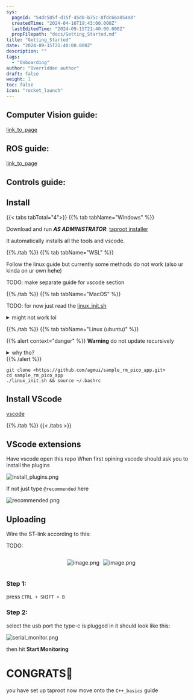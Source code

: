 ```yaml
---
sys:
  pageId: "54dc585f-d15f-45d0-b75c-8fdc66a854a8"
  createdTime: "2024-04-16T19:43:00.000Z"
  lastEditedTime: "2024-09-15T21:40:00.000Z"
  propFilepath: "docs/Getting_Started.md"
title: "Getting_Started"
date: "2024-09-15T21:40:00.000Z"
description: ""
tags:
  - "Onboarding"
author: "Overridden author"
draft: false
weight: 1
toc: false
icon: "rocket_launch"
---
```


## Computer Vision guide:

[link_to_page](86d45bc0-388b-4d26-8848-44f255f73d0e)

## ROS guide:

[link_to_page](3c76c1de-ec8f-46d6-8b0a-294005edc2d5)

## Controls guide:

## Install

{{< tabs tabTotal="4">}}
{{% tab tabName="Windows" %}}

Download and run _**AS ADMINISTRATOR**_: [taproot installer](https://github.com/Thornbots/TeachingFreshies/releases/tag/1.0)

It automatically installs all the tools and vscode.

{{% /tab %}}
{{% tab tabName="WSL" %}}

Follow the linux guide but currently some methods do not work (also ur kinda on ur own hehe)

TODO: make separate guide for vscode section

{{% /tab %}}
{{% tab tabName="MacOS" %}}

TODO: for now just read the [linux_init.sh](https://github.com/agmui/sample_rm_pico_app/blob/main/linux_init.sh)

<details>
<summary>might not work lol</summary>

`brew install libusb pkg-config`

Next install: [vscode](https://code.visualstudio.com/Download)

</details>

{{% /tab %}}
{{% tab tabName="Linux (ubuntu)" %}}

{{% alert context="danger" %}}
**Warning** do not update recursively
<details>
<summary>why tho?</summary>
There are some submodules that may go on for a while (like tinyusb) and I highly
recommend you don't need to get them.
If you want to see what submodules I update just look in `linux_init.sh`
</details>
{{% /alert %}}

```shell
git clone <https://github.com/agmui/sample_rm_pico_app.git>
cd sample_rm_pico_app
./linux_init.sh && source ~/.bashrc
```

## Install VScode

[vscode](https://code.visualstudio.com/Download)

{{% /tab %}}
{{< /tabs >}}

## VScode extensions

Have vscode open this repo
When first opining vscode should ask you to install the plugins

![install_plugins.png](https://prod-files-secure.s3.us-west-2.amazonaws.com/d518164a-d88e-44d1-a4ee-3adb3bd8bce0/89bd30f0-1825-4e77-867b-0a41ce370880/install_plugins.png?X-Amz-Algorithm=AWS4-HMAC-SHA256&X-Amz-Content-Sha256=UNSIGNED-PAYLOAD&X-Amz-Credential=ASIAZI2LB4666QRD5Y6G%2F20250223%2Fus-west-2%2Fs3%2Faws4_request&X-Amz-Date=20250223T160742Z&X-Amz-Expires=3600&X-Amz-Security-Token=IQoJb3JpZ2luX2VjENv%2F%2F%2F%2F%2F%2F%2F%2F%2F%2FwEaCXVzLXdlc3QtMiJIMEYCIQCHNNqeq9tEROdMCZL74t%2FMBLTc7h9j8p%2BkYKs%2B8fAuCgIhANdZo8KLyr0K3HzaiXv6CtFN%2BsKxIODd%2Bt07CWxigVB%2FKv8DCBQQABoMNjM3NDIzMTgzODA1IgyzfcK4x0Ggaqa81kMq3AMzoUeXb%2BfxN3LZlDlL0yZNWodHcGY2uFXyYuafmk19PwFZFyfIdgk9f%2FGli1g21GSKAoLzUEo2bu5kFlSfHtfH02GoEekVp78XvGdYiyBL5yjfYsDpvJkqxHw%2FFCLdFBBmRa%2BYkqI%2BwskLKDyqlBzfbmZ%2Br1rzR2Aud55%2BVIWCE2TyVnbjNbxWzpscI1k%2FdMA5%2F%2FAhcjfvhzLCh5Mvd3D4aVEBxMSA68GSucyzjFXnjnzjP1RNn3hBp3XKM3vIEWCZ2ABVDOL0SQddRCyKcuNfFZ7x6AubLM0rejeRo0vM1QwcuyqS%2BiNUGzarigtphC8tpagVZ3f8ECLly5lJ%2Bf0o0elMvXRWjVnSEKFXxytmz98ALI2vCoJUGy%2BolxRVcSfC8TS8QJz9ivEoLVjT1gFMpeWbLUyRcGrswPIIxh3hDjeAxphqTikffUUb4sY%2BtCsr1mEVOLZvnJ4PxUDWyBExIhfU9X%2FJaVCRuEyoUanT5%2BpmSOQ3DGaCeE2jHzZEdQvVUiDZWODoDE%2FFLdDlWmAMTnN%2FYLF%2BO7Vto3U398VQehLEJI2uxY2exeCCpb%2BkgnLKXILDLRwYyO2mKAxRL24ej9pkCXZABs7csEPuoD9wkgrAAFAH6HaOk4Ms1zDE8%2Bu9BjqkAWdbE16TjL%2BSQR7rndZM%2BOkdI7bUWq6HwEW5Kdh%2F5t5z%2Fvh2GlylXB0E5X3AXIe6J8hIumEOJIwB4%2BDnbxfrKT5CbtjQmE9WezL0HO9p54odWvNvreLLgKzvILpbffJD99If%2BFFdH%2FShWV2hBVckbPchPcsURgWlTaDFu3ZleQr5ymFsRuRFA6lSPCiYW05c6pPTncc3M%2BEm6UjjBSQvRqBwJ9%2BN&X-Amz-Signature=a60b0bd4b6295be41d17f491442c77ebae1de12d3cd8b9b96c169a10ed4ad5f8&X-Amz-SignedHeaders=host&x-id=GetObject)

If not just type `@recommended` here  

![recommended.png](https://prod-files-secure.s3.us-west-2.amazonaws.com/d518164a-d88e-44d1-a4ee-3adb3bd8bce0/61e661e9-5d85-4dfc-be0d-8d2097a5e793/recommended.png?X-Amz-Algorithm=AWS4-HMAC-SHA256&X-Amz-Content-Sha256=UNSIGNED-PAYLOAD&X-Amz-Credential=ASIAZI2LB4666QRD5Y6G%2F20250223%2Fus-west-2%2Fs3%2Faws4_request&X-Amz-Date=20250223T160742Z&X-Amz-Expires=3600&X-Amz-Security-Token=IQoJb3JpZ2luX2VjENv%2F%2F%2F%2F%2F%2F%2F%2F%2F%2FwEaCXVzLXdlc3QtMiJIMEYCIQCHNNqeq9tEROdMCZL74t%2FMBLTc7h9j8p%2BkYKs%2B8fAuCgIhANdZo8KLyr0K3HzaiXv6CtFN%2BsKxIODd%2Bt07CWxigVB%2FKv8DCBQQABoMNjM3NDIzMTgzODA1IgyzfcK4x0Ggaqa81kMq3AMzoUeXb%2BfxN3LZlDlL0yZNWodHcGY2uFXyYuafmk19PwFZFyfIdgk9f%2FGli1g21GSKAoLzUEo2bu5kFlSfHtfH02GoEekVp78XvGdYiyBL5yjfYsDpvJkqxHw%2FFCLdFBBmRa%2BYkqI%2BwskLKDyqlBzfbmZ%2Br1rzR2Aud55%2BVIWCE2TyVnbjNbxWzpscI1k%2FdMA5%2F%2FAhcjfvhzLCh5Mvd3D4aVEBxMSA68GSucyzjFXnjnzjP1RNn3hBp3XKM3vIEWCZ2ABVDOL0SQddRCyKcuNfFZ7x6AubLM0rejeRo0vM1QwcuyqS%2BiNUGzarigtphC8tpagVZ3f8ECLly5lJ%2Bf0o0elMvXRWjVnSEKFXxytmz98ALI2vCoJUGy%2BolxRVcSfC8TS8QJz9ivEoLVjT1gFMpeWbLUyRcGrswPIIxh3hDjeAxphqTikffUUb4sY%2BtCsr1mEVOLZvnJ4PxUDWyBExIhfU9X%2FJaVCRuEyoUanT5%2BpmSOQ3DGaCeE2jHzZEdQvVUiDZWODoDE%2FFLdDlWmAMTnN%2FYLF%2BO7Vto3U398VQehLEJI2uxY2exeCCpb%2BkgnLKXILDLRwYyO2mKAxRL24ej9pkCXZABs7csEPuoD9wkgrAAFAH6HaOk4Ms1zDE8%2Bu9BjqkAWdbE16TjL%2BSQR7rndZM%2BOkdI7bUWq6HwEW5Kdh%2F5t5z%2Fvh2GlylXB0E5X3AXIe6J8hIumEOJIwB4%2BDnbxfrKT5CbtjQmE9WezL0HO9p54odWvNvreLLgKzvILpbffJD99If%2BFFdH%2FShWV2hBVckbPchPcsURgWlTaDFu3ZleQr5ymFsRuRFA6lSPCiYW05c6pPTncc3M%2BEm6UjjBSQvRqBwJ9%2BN&X-Amz-Signature=9643f2cc152067a772a35b4b17133a8bb963104c5419299ac26d96d0368bc7d5&X-Amz-SignedHeaders=host&x-id=GetObject)

## Uploading

Wire the ST-link according to this:

TODO:

<div style="display: flex;flex-direction: row; column-gap:10px; max-width: 630px;justify-content: center;">
<div>

![image.png](https://prod-files-secure.s3.us-west-2.amazonaws.com/d518164a-d88e-44d1-a4ee-3adb3bd8bce0/210ecb78-1116-4d7b-b9b7-2292f66fa2c2/image.png?X-Amz-Algorithm=AWS4-HMAC-SHA256&X-Amz-Content-Sha256=UNSIGNED-PAYLOAD&X-Amz-Credential=ASIAZI2LB4664ZGDLQJD%2F20250223%2Fus-west-2%2Fs3%2Faws4_request&X-Amz-Date=20250223T160744Z&X-Amz-Expires=3600&X-Amz-Security-Token=IQoJb3JpZ2luX2VjENr%2F%2F%2F%2F%2F%2F%2F%2F%2F%2FwEaCXVzLXdlc3QtMiJHMEUCIQDCZUKJO4I6PwuzmRggaODBucnQgsSDd2Xuz%2FYKCeJwwwIgDDK5ARbQ4%2FPR%2Fv8N%2BtgXSjOWDZZnMyMEB%2B5x7SU61dwq%2FwMIExAAGgw2Mzc0MjMxODM4MDUiDFiB1ue41yNg%2F8lhFCrcA7L87kViZpBiWug1lJAoFhKAtFdrugP%2FlyxswfYfuLn9FuOHsULnChnZMU7wjBFoRM0MFiI9ZMbBSRKZSLA%2F6TjgCjDrjq%2BdpopqAqnPx3hJXH%2BAZU9%2FX%2FYXi9BQAyiixGnBPP7fTaZPEoed5zIPcDofcoyGYOovatc%2Fma71TKYwWhJHAyNVUnAV9gNWbUuMQrO5EHeNYgppOJQd4A0wWGk1xydqoaezLWzcvNL%2F3381SYaYSRYp%2FR9fP038MtDDAVMuXZVT9EWeCwUinfO7iqhv2B2JzgNQEVmuT4WpymFC%2BmZhhgHUhDscpFyFYbOwZGU4ue2AVSrre2cNbIQuCMDBIhIvm%2BdpgyXJP8Fgh0jmJpNnx3klPrcHjZdK9IBrVCmbT7BpcmzTS0RG43IqUoNDdnwjWFisUzTtfzCov%2F3FzEnbb5rqnlLvgET1IDJUbXyg%2B1mT3n03NbKrEGF0d%2Fuj6gX8qysPHY9MyM1JN630ueW0LtrdHDxEB5YTmlZ4Yl0Wg9dR1TuichOdHtquaBUWXdgOe6iZYudvjD6WGHIJgW3PAAvruWpRXkAn9Mv9AzVSoZ5vL4YmJVcNQxK2mqkzCoKSSyErdkZ%2Fg9GuBZ1jNhUg1ddx7LQdyXN2MMPq670GOqUB2mTJ2CbrCT8XVYvzDHhDbkfgJZq5dBdtup5XfFoTM%2FhhUFtRoqmCcfvBRa%2BjRqwKqNWcxyMNLvWLW8l4jiLYiXNsTRyZo%2BgtchMviFYzG0u1s3yzrcmVopoKWu2mmplpjphrJfxKcY95j1qaxAb5j1OPcOYgEC9oWO2JXwASmC6dTitYKE0YtZesVQbXt2bLjsQ5d0GWhMy3CEDAkPady1f37F2d&X-Amz-Signature=bad76937b96d7c7058a979cb9dc9a82d6be139b262cf220e9e3d9f38e34fd87c&X-Amz-SignedHeaders=host&x-id=GetObject)

</div>
<div>

![image.png](https://prod-files-secure.s3.us-west-2.amazonaws.com/d518164a-d88e-44d1-a4ee-3adb3bd8bce0/33a0fd0f-8ca6-4a86-8e09-26e95ded1fff/image.png?X-Amz-Algorithm=AWS4-HMAC-SHA256&X-Amz-Content-Sha256=UNSIGNED-PAYLOAD&X-Amz-Credential=ASIAZI2LB466ZKAOEG76%2F20250223%2Fus-west-2%2Fs3%2Faws4_request&X-Amz-Date=20250223T160744Z&X-Amz-Expires=3600&X-Amz-Security-Token=IQoJb3JpZ2luX2VjEOD%2F%2F%2F%2F%2F%2F%2F%2F%2F%2FwEaCXVzLXdlc3QtMiJHMEUCIQDCRHf5X1ibbP%2B%2BwINQ0tOi4bn9LBjV9xG8BqucNIU7bwIgMvnJn9DrLxBe3wDdzcpSF%2BB86bgBuMzHkmOocbI9gZ8q%2FwMIGRAAGgw2Mzc0MjMxODM4MDUiDPKaL5sRUDKlo6UHwSrcA5WTa8HYj2T9syOeXYKLt%2Fiw31EWPM8sXUlCZ6hFLwvWlPopm1Ri358Z0j9w01Q30nDs%2FET%2BTfI4K%2B2vAbYAgTEKfDLIncSeWmGKKrG13cQaqcYfGS7RiX3CC9%2FWVuf2UVOm8dwDrn6EDiMi%2F0084HdjIPCgKf%2BRu%2F43F0I57EgV4H7u5SHq%2Bw%2Fs%2FnXmLdShm7db0aG6F3sZ1%2Fy4mEUKZPzZKR7xdkVkQfeiVK5aPEl2T1hkhJvkXyGl1XYGN02FTICuoflmnP6OoC8uZonAilwPEXdItDNA3QbvRVOnp%2FYqcBEYkmFaDZ3Meu0H8JNKpjU9SVDxS7wXRjTed1Q8HmsA4TKEAzFq%2Fvz%2FLl4VSGzNhM2hDbpkVPhU%2BXYisioDLQJ5JHvKxgl%2Fh9%2BnG%2BuohjfXT0iJaKFcJ5ATZkDx3I7WNXApXzRY7KYTYfzyQuNsOgk64dYCCR9VRgnxjdu57uJ4s%2FV%2BHRBoxjAHgYRIrBErGl%2F7t%2FXdhw63B8Kki%2BR8%2FYlQh6lJqjJq6dOL4nz1SArwxc%2BfXUuqW4NM6RryLtWXxXb0yeNGjBIOr8fRKrFx%2B3H1o0%2FO5URzO3TSw0dUZ44a49cPm%2Bpnj2F8r5ktCMFss0Huif1iL3ahTVNiMK6J7b0GOqUBDij7a2pRZa0CFnobuzxuHxhSetBS5CbHBWHrOzCqzRTXy8BtPbRM6yan3bFVV%2B0WyK%2FTn3vZt5oTEC1Ccodhawq1VfAIV6IAfoV2Rk3Tri7d9MCSKHnip90zEz1PjjjrbSAmOScJ7BPjcBMupVCu7sAEwHKx4kGrEEqmz0hRuQRaW0KoZ120cc3XOB%2FtzrG3KJqngidm2aliS%2FbHq8Nmc8pvejXM&X-Amz-Signature=00fb251af63ac6bb6c352666de0f823cd418747f1c44f904e3987ac65c6e9888&X-Amz-SignedHeaders=host&x-id=GetObject)

</div>
</div>

### Step 1:

press `CTRL + SHIFT + B`

### Step 2:

select the usb port the type-c is plugged in it should look like this:

![serial_monitor.png](https://prod-files-secure.s3.us-west-2.amazonaws.com/d518164a-d88e-44d1-a4ee-3adb3bd8bce0/f03f4774-05d4-4393-b6a0-d5efb6d315ab/serial_monitor.png?X-Amz-Algorithm=AWS4-HMAC-SHA256&X-Amz-Content-Sha256=UNSIGNED-PAYLOAD&X-Amz-Credential=ASIAZI2LB4666QRD5Y6G%2F20250223%2Fus-west-2%2Fs3%2Faws4_request&X-Amz-Date=20250223T160742Z&X-Amz-Expires=3600&X-Amz-Security-Token=IQoJb3JpZ2luX2VjENv%2F%2F%2F%2F%2F%2F%2F%2F%2F%2FwEaCXVzLXdlc3QtMiJIMEYCIQCHNNqeq9tEROdMCZL74t%2FMBLTc7h9j8p%2BkYKs%2B8fAuCgIhANdZo8KLyr0K3HzaiXv6CtFN%2BsKxIODd%2Bt07CWxigVB%2FKv8DCBQQABoMNjM3NDIzMTgzODA1IgyzfcK4x0Ggaqa81kMq3AMzoUeXb%2BfxN3LZlDlL0yZNWodHcGY2uFXyYuafmk19PwFZFyfIdgk9f%2FGli1g21GSKAoLzUEo2bu5kFlSfHtfH02GoEekVp78XvGdYiyBL5yjfYsDpvJkqxHw%2FFCLdFBBmRa%2BYkqI%2BwskLKDyqlBzfbmZ%2Br1rzR2Aud55%2BVIWCE2TyVnbjNbxWzpscI1k%2FdMA5%2F%2FAhcjfvhzLCh5Mvd3D4aVEBxMSA68GSucyzjFXnjnzjP1RNn3hBp3XKM3vIEWCZ2ABVDOL0SQddRCyKcuNfFZ7x6AubLM0rejeRo0vM1QwcuyqS%2BiNUGzarigtphC8tpagVZ3f8ECLly5lJ%2Bf0o0elMvXRWjVnSEKFXxytmz98ALI2vCoJUGy%2BolxRVcSfC8TS8QJz9ivEoLVjT1gFMpeWbLUyRcGrswPIIxh3hDjeAxphqTikffUUb4sY%2BtCsr1mEVOLZvnJ4PxUDWyBExIhfU9X%2FJaVCRuEyoUanT5%2BpmSOQ3DGaCeE2jHzZEdQvVUiDZWODoDE%2FFLdDlWmAMTnN%2FYLF%2BO7Vto3U398VQehLEJI2uxY2exeCCpb%2BkgnLKXILDLRwYyO2mKAxRL24ej9pkCXZABs7csEPuoD9wkgrAAFAH6HaOk4Ms1zDE8%2Bu9BjqkAWdbE16TjL%2BSQR7rndZM%2BOkdI7bUWq6HwEW5Kdh%2F5t5z%2Fvh2GlylXB0E5X3AXIe6J8hIumEOJIwB4%2BDnbxfrKT5CbtjQmE9WezL0HO9p54odWvNvreLLgKzvILpbffJD99If%2BFFdH%2FShWV2hBVckbPchPcsURgWlTaDFu3ZleQr5ymFsRuRFA6lSPCiYW05c6pPTncc3M%2BEm6UjjBSQvRqBwJ9%2BN&X-Amz-Signature=c63648cb668c082fcf4c9410746bf1705faed05eed166b4decc7b1ac384c6d89&X-Amz-SignedHeaders=host&x-id=GetObject)

then hit **Start Monitoring**

# CONGRATS🎉

you have set up taproot now move onto the `C++_basics` guide
